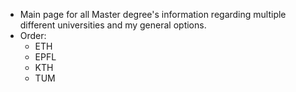- Main page for all Master degree's information regarding multiple different universities and my general options.
- Order:
	- ETH
	- EPFL
	- KTH
	- TUM